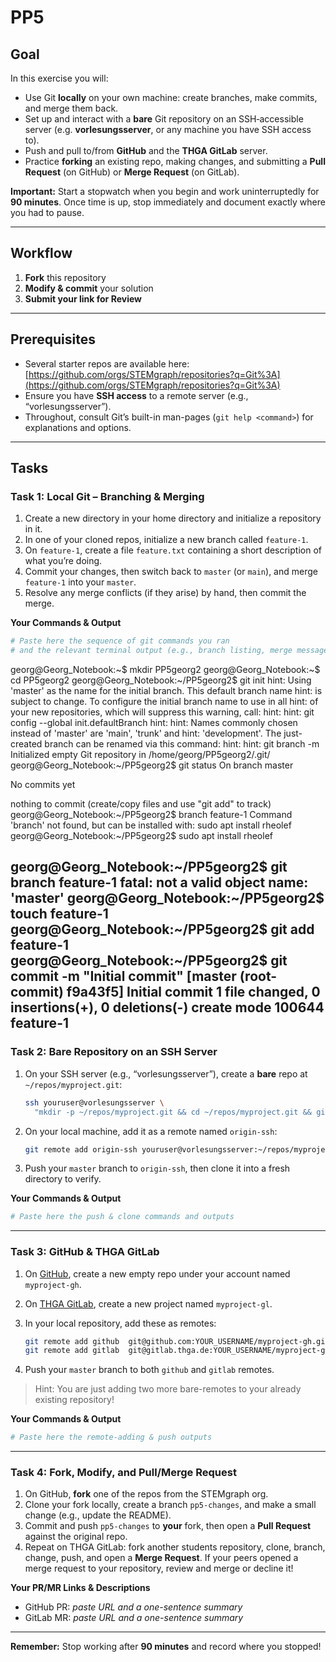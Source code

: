 # PP5

## Goal

In this exercise you will:

* Use Git **locally** on your own machine: create branches, make commits, and merge them back.
* Set up and interact with a **bare** Git repository on an SSH‐accessible server (e.g. **vorlesungsserver**, or any machine you have SSH access to).
* Push and pull to/from **GitHub** and the **THGA GitLab** server.
* Practice **forking** an existing repo, making changes, and submitting a **Pull Request** (on GitHub) or **Merge Request** (on GitLab).

**Important:** Start a stopwatch when you begin and work uninterruptedly for **90 minutes**. Once time is up, stop immediately and document exactly where you had to pause.

---

## Workflow

1. **Fork** this repository
2. **Modify & commit** your solution
3. **Submit your link for Review**

---

## Prerequisites

* Several starter repos are available here:
  [https://github.com/orgs/STEMgraph/repositories?q=Git%3A](https://github.com/orgs/STEMgraph/repositories?q=Git%3A)
* Ensure you have **SSH access** to a remote server (e.g., “vorlesungsserver”).
* Throughout, consult Git’s built-in man-pages (`git help <command>`) for explanations and options.

---

## Tasks

### Task 1: Local Git – Branching & Merging

1. Create a new directory in your home directory and initialize a repository in it. 
2. In one of your cloned repos, initialize a new branch called `feature-1`.
3. On `feature-1`, create a file `feature.txt` containing a short description of what you’re doing.
4. Commit your changes, then switch back to `master` (or `main`), and merge `feature-1` into your `master`.
5. Resolve any merge conflicts (if they arise) by hand, then commit the merge. 

**Your Commands & Output**

```bash
# Paste here the sequence of git commands you ran
# and the relevant terminal output (e.g., branch listing, merge messages)
```
georg@Georg_Notebook:~$ mkdir PP5georg2
georg@Georg_Notebook:~$ cd PP5georg2
georg@Georg_Notebook:~/PP5georg2$ git init
hint: Using 'master' as the name for the initial branch. This default branch name
hint: is subject to change. To configure the initial branch name to use in all
hint: of your new repositories, which will suppress this warning, call:
hint:
hint:   git config --global init.defaultBranch <name>
hint:
hint: Names commonly chosen instead of 'master' are 'main', 'trunk' and
hint: 'development'. The just-created branch can be renamed via this command:
hint:
hint:   git branch -m <name>
Initialized empty Git repository in /home/georg/PP5georg2/.git/
georg@Georg_Notebook:~/PP5georg2$ git status
On branch master

No commits yet

nothing to commit (create/copy files and use "git add" to track)
georg@Georg_Notebook:~/PP5georg2$ branch feature-1
Command 'branch' not found, but can be installed with:
sudo apt install rheolef
georg@Georg_Notebook:~/PP5georg2$ sudo apt install rheolef

georg@Georg_Notebook:~/PP5georg2$ git branch feature-1
fatal: not a valid object name: 'master'
georg@Georg_Notebook:~/PP5georg2$ touch feature-1
georg@Georg_Notebook:~/PP5georg2$ git add feature-1
georg@Georg_Notebook:~/PP5georg2$ git commit -m "Initial commit"
[master (root-commit) f9a43f5] Initial commit
 1 file changed, 0 insertions(+), 0 deletions(-)
 create mode 100644 feature-1
---

### Task 2: Bare Repository on an SSH Server

1. On your SSH server (e.g., “vorlesungsserver”), create a **bare** repo at `~/repos/myproject.git`:

   ```bash
   ssh youruser@vorlesungsserver \
     "mkdir -p ~/repos/myproject.git && cd ~/repos/myproject.git && git init --bare"
   ```
2. On your local machine, add it as a remote named `origin-ssh`:

   ```bash
   git remote add origin-ssh youruser@vorlesungsserver:~/repos/myproject.git
   ```
3. Push your `master` branch to `origin-ssh`, then clone it into a fresh directory to verify.

**Your Commands & Output**

```bash
# Paste here the push & clone commands and outputs
```

---

### Task 3: GitHub & THGA GitLab

1. On [GitHub](github.com), create a new empty repo under your account named `myproject-gh`.
2. On [THGA GitLab](gitlab.thga.de), create a new project named `myproject-gl`.
3. In your local repository, add these as remotes:

   ```bash
   git remote add github  git@github.com:YOUR_USERNAME/myproject-gh.git
   git remote add gitlab  git@gitlab.thga.de:YOUR_USERNAME/myproject-gl.git
   ```
4. Push your `master` branch to both `github` and `gitlab` remotes.

> Hint: You are just adding two more bare-remotes to your already existing repository!

**Your Commands & Output**

```bash
# Paste here the remote‐adding & push outputs
```

---

### Task 4: Fork, Modify, and Pull/Merge Request

1. On GitHub, **fork** one of the repos from the STEMgraph org.
2. Clone your fork locally, create a branch `pp5-changes`, and make a small change (e.g., update the README).
3. Commit and push `pp5-changes` to **your** fork, then open a **Pull Request** against the original repo.
4. Repeat on THGA GitLab: fork another students repository, clone, branch, change, push, and open a **Merge Request**. If your peers opened a merge request to your repository, review and merge or decline it!

**Your PR/MR Links & Descriptions**

* GitHub PR: *paste URL and a one-sentence summary*
* GitLab MR: *paste URL and a one-sentence summary*

---

**Remember:** Stop working after **90 minutes** and record where you stopped!
